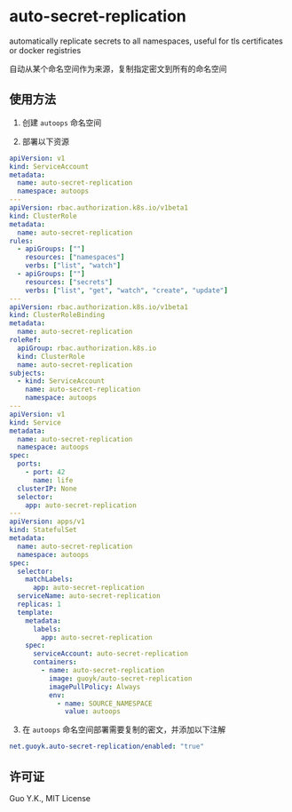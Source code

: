 # auto-secret-replication

automatically replicate secrets to all namespaces, useful for tls certificates or docker registries

自动从某个命名空间作为来源，复制指定密文到所有的命名空间

## 使用方法

1. 创建 `autoops` 命名空间

2. 部署以下资源

```yaml
apiVersion: v1
kind: ServiceAccount
metadata:
  name: auto-secret-replication
  namespace: autoops
---
apiVersion: rbac.authorization.k8s.io/v1beta1
kind: ClusterRole
metadata:
  name: auto-secret-replication
rules:
  - apiGroups: [""]
    resources: ["namespaces"]
    verbs: ["list", "watch"]
  - apiGroups: [""]
    resources: ["secrets"]
    verbs: ["list", "get", "watch", "create", "update"]
---
apiVersion: rbac.authorization.k8s.io/v1beta1
kind: ClusterRoleBinding
metadata:
  name: auto-secret-replication
roleRef:
  apiGroup: rbac.authorization.k8s.io
  kind: ClusterRole
  name: auto-secret-replication
subjects:
  - kind: ServiceAccount
    name: auto-secret-replication
    namespace: autoops
---
apiVersion: v1
kind: Service
metadata:
  name: auto-secret-replication
  namespace: autoops
spec:
  ports:
    - port: 42
      name: life
  clusterIP: None
  selector:
    app: auto-secret-replication
---
apiVersion: apps/v1
kind: StatefulSet
metadata:
  name: auto-secret-replication
  namespace: autoops
spec:
  selector:
    matchLabels:
      app: auto-secret-replication
  serviceName: auto-secret-replication
  replicas: 1
  template:
    metadata:
      labels:
        app: auto-secret-replication
    spec:
      serviceAccount: auto-secret-replication
      containers:
        - name: auto-secret-replication
          image: guoyk/auto-secret-replication
          imagePullPolicy: Always
          env:
            - name: SOURCE_NAMESPACE
              value: autoops
```

3. 在 `autoops` 命名空间部署需要复制的密文，并添加以下注解

```yaml
net.guoyk.auto-secret-replication/enabled: "true"
```

## 许可证

Guo Y.K., MIT License
